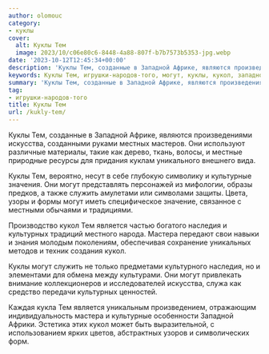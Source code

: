```yaml
---
author: olomouc
category:
- куклы
cover:
  alt: Куклы Тем
  image: 2023/10/c06e80c6-8448-4a88-807f-b7b7573b5353-jpg.webp
date: '2023-10-12T12:45:34+00:00'
description: 'Куклы Тем, созданные в Западной Африке, являются произведениями искусства, созданными руками местных мастеров. Они используют различные материалы, такие...'
keywords: Куклы Тем, игрушки-народов-того, могут, куклы, кукол, западной, искусства, культурные, служить, является, наследия, культурных, мастера, созданные, африке, являются, произведениями
summary: 'Куклы Тем, созданные в Западной Африке, являются произведениями искусства, созданными руками местных мастеров. Они используют различные материалы, такие...'
tag:
- игрушки-народов-того
title: Куклы Тем
url: /kukly-tem/
---
```


Куклы Тем, созданные в Западной Африке, являются произведениями искусства, созданными руками местных мастеров. Они используют различные материалы, такие как дерево, ткань, волосы, и местные природные ресурсы для придания куклам уникального внешнего вида.

Куклы Тем, вероятно, несут в себе глубокую символику и культурные значения. Они могут представлять персонажей из мифологии, образы предков, а также служить амулетами или символами защиты. Цвета, узоры и формы могут иметь специфическое значение, связанное с местными обычаями и традициями.

Производство кукол Тем является частью богатого наследия и культурных традиций местного народа. Мастера передают свои навыки и знания молодым поколениям, обеспечивая сохранение уникальных методов и техник создания кукол.

Куклы могут служить не только предметами культурного наследия, но и элементами для обмена между культурами. Они могут привлекать внимание коллекционеров и исследователей искусства, служа как средство передачи культурных ценностей.

Каждая кукла Тем является уникальным произведением, отражающим индивидуальность мастера и культурные особенности Западной Африки. Эстетика этих кукол может быть выразительной, с использованием ярких цветов, абстрактных узоров и символических форм.
